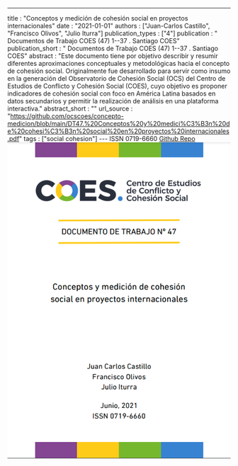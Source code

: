---
title : "Conceptos y medición de cohesión social en proyectos internacionales"
date : "2021-01-01"
authors : ["Juan-Carlos Castillo", "Francisco Olivos", "Julio Iturra"]
publication_types : ["4"]
publication : " Documentos de Trabajo COES (47) 1--37 . Santiago COES"
publication_short : " Documentos de Trabajo COES (47) 1--37 . Santiago COES"
abstract : "Este documento tiene por objetivo describir y resumir diferentes aproximaciones conceptuales y metodológicas hacia el concepto de cohesión social. Originalmente fue desarrollado para servir como insumo en la generación del Observatorio de Cohesión Social (OCS) del Centro de Estudios de Conflicto y Cohesión Social (COES), cuyo objetivo es proponer indicadores de cohesión social con foco en América Latina basados en datos secundarios y permitir la realización de análisis en una plataforma interactiva."
abstract_short : ""
url_source : "https://github.com/ocscoes/concepto-medicion/blob/main/DT47.%20Conceptos%20y%20medici%C3%B3n%20de%20cohesi%C3%B3n%20social%20en%20proyectos%20internacionales.pdf"
tags : ["social cohesion"]
--- ISSN 0719-6660 [Github Repo](https://github.com/ocscoes/concepto-medicion) ![](https://raw.githubusercontent.com/ocscoes/concepto-medicion/main/portada.png)
